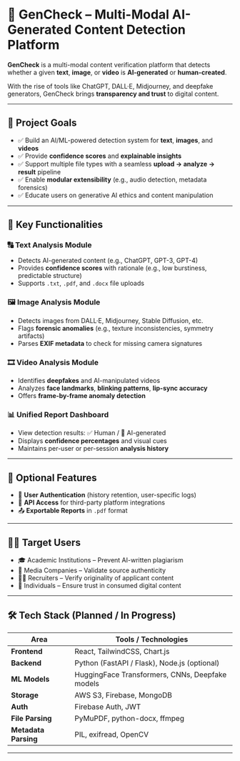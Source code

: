 # 🧠 GenCheck – Multi-Modal AI-Generated Content Detection Platform

**GenCheck** is a multi-modal content verification platform that detects whether a given **text**, **image**, or **video** is **AI-generated** or **human-created**.

With the rise of tools like ChatGPT, DALL·E, Midjourney, and deepfake generators, GenCheck brings **transparency and trust** to digital content.

---

## 🎯 Project Goals

- ✅ Build an AI/ML-powered detection system for **text**, **images**, and **videos**
- ✅ Provide **confidence scores** and **explainable insights**
- ✅ Support multiple file types with a seamless **upload → analyze → result** pipeline
- ✅ Enable **modular extensibility** (e.g., audio detection, metadata forensics)
- ✅ Educate users on generative AI ethics and content manipulation

---

## 🧩 Key Functionalities

### 🔠 Text Analysis Module

- Detects AI-generated content (e.g., ChatGPT, GPT-3, GPT-4)
- Provides **confidence scores** with rationale (e.g., low burstiness, predictable structure)
- Supports `.txt`, `.pdf`, and `.docx` file uploads

### 🖼️ Image Analysis Module

- Detects images from DALL·E, Midjourney, Stable Diffusion, etc.
- Flags **forensic anomalies** (e.g., texture inconsistencies, symmetry artifacts)
- Parses **EXIF metadata** to check for missing camera signatures

### 🎞️ Video Analysis Module

- Identifies **deepfakes** and AI-manipulated videos
- Analyzes **face landmarks**, **blinking patterns**, **lip-sync accuracy**
- Offers **frame-by-frame anomaly detection**

### 📊 Unified Report Dashboard

- View detection results: ✅ Human / 🤖 AI-generated
- Displays **confidence percentages** and visual cues
- Maintains per-user or per-session **analysis history**

---

## 🔐 Optional Features

- 🔑 **User Authentication** (history retention, user-specific logs)
- 🔌 **API Access** for third-party platform integrations
- 📤 **Exportable Reports** in `.pdf` format

---

## 🧑‍💻 Target Users

- 🎓 Academic Institutions – Prevent AI-written plagiarism
- 📰 Media Companies – Validate source authenticity
- 🧑‍💼 Recruiters – Verify originality of applicant content
- 👤 Individuals – Ensure trust in consumed digital content

---

## 🛠️ Tech Stack (Planned / In Progress)

| Area                | Tools / Technologies                              |
|---------------------|----------------------------------------------------|
| **Frontend**        | React, TailwindCSS, Chart.js                       |
| **Backend**         | Python (FastAPI / Flask), Node.js (optional)       |
| **ML Models**       | HuggingFace Transformers, CNNs, Deepfake models    |
| **Storage**         | AWS S3, Firebase, MongoDB                          |
| **Auth**            | Firebase Auth, JWT                                 |
| **File Parsing**    | PyMuPDF, python-docx, ffmpeg                       |
| **Metadata Parsing**| PIL, exifread, OpenCV                              |

---
